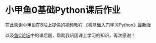 # 小甲鱼0基础Python课后作业

在此感谢小甲鱼在B站上提供的视频教程
[《零基础入门学习Python》最新版](https://www.bilibili.com/video/BV1c4411e77t?vd_source=85257cf9545fb64c0336a3c6f596e392)


以及[鱼C论坛](https://fishc.com.cn/)中的课后题，帮助我巩固课上学习的知识，再次感谢！
